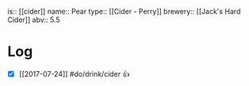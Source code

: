 is:: [[cider]]
name:: Pear
type:: [[Cider - Perry]]
brewery:: [[Jack's Hard Cider]]
abv:: 5.5

# Log
- [x] [[2017-07-24]] #do/drink/cider 👍
